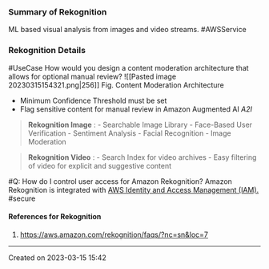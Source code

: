 ### Summary of Rekognition
ML based visual analysis from images and video streams. #AWSService 
### Rekognition Details

#UseCase 
How would you design a content moderation architecture that allows for optional manual review?
![[Pasted image 20230315154321.png|256]]
Fig. Content Moderation Architecture
- Minimum Confidence Threshold must be set
- Flag sensitive content for manual review in Amazon Augmented AI *A2I*
 > **Rekognition Image** :
	-   Searchable Image Library
	-   Face-Based User Verification
	-   Sentiment Analysis
	-   Facial Recognition
	-   Image Moderation

> **Rekognition Video** :
	-   Search Index for video archives
	-   Easy filtering of video for explicit and suggestive content

#Q: How do I control user access for Amazon Rekognition?
Amazon Rekognition is integrated with [AWS Identity and Access Management (IAM).](https://aws.amazon.com/iam) #secure 
#### References for Rekognition
1.  https://aws.amazon.com/rekognition/faqs/?nc=sn&loc=7

---
Created on 2023-03-15 15:42